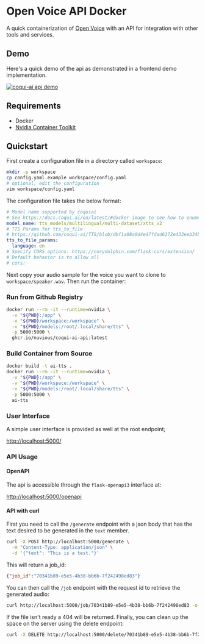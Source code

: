 # Open Voice API Docker

A quick containerization of [Open Voice](https://github.com/myshell-ai/OpenVoice/blob/main/setup.py)
with an API for integration with other tools and services.

## Demo

Here's a quick demo of the api as demonstrated in a frontend demo implementation.

[![coqui-ai api demo](https://img.youtube.com/vi/WtppzfYtkwQ/0.jpg)](https://www.youtube.com/watch?v=WtppzfYtkwQ)

## Requirements

- Docker
- [Nvidia Container Toolkit](https://docs.nvidia.com/datacenter/cloud-native/container-toolkit/latest/install-guide.html)

## Quickstart

First create a configuration file in a directory called `workspace`:

```bash
mkdir -p workspace
cp config.yaml.example workspace/config.yaml
# optional, edit the configuration
vim workspace/config.yaml
```

The configuration file takes the below format:

```yaml
# Model name supported by coquiai
# See https://docs.coqui.ai/en/latest/#docker-image to see how to enumerate them
model_name: tts_models/multilingual/multi-dataset/xtts_v2
# TTS Params for tts_to_file
# https://github.com/coqui-ai/TTS/blob/dbf1a08a0d4e47fdad6172e433eeb34bc6b13b4e/TTS/api.py#L290
tts_to_file_params:
  language: en
# Specify CORS options: https://corydolphin.com/flask-cors/extension/
# Default behavior is to allow all
# cors:
```

Next copy your audio sample for the voice you want to clone to `workspace/speaker.wav`.
Then run the container:

### Run from Github Registry

```bash
docker run --rm -it --runtime=nvidia \
  -v "${PWD}:/app" \
  -v "${PWD}/workspace:/workspace" \
  -v "${PWD}/models:/root/.local/share/tts" \
  -p 5000:5000 \
  ghcr.io/nuvious/coqui-ai-api:latest
```

### Build Container from Source

```bash
docker build -t ai-tts .
docker run --rm -it --runtime=nvidia \
  -v "${PWD}:/app" \
  -v "${PWD}/workspace:/workspace" \
  -v "${PWD}/models:/root/.local/share/tts" \
  -p 5000:5000 \
  ai-tts
```

### User Interface

A simple user interface is provided as well at the root endpoint;

[http://localhost:5000/](http://localhost:5000/)

### API Usage

#### OpenAPI

The api is accessible through the `flask-openapi3` interface at:

[http://localhost:5000/openapi](http://localhost:5000/openapi)

#### API with curl

First you need to call the `/generate` endpoint with a json body that has the text desired to be
generated in the `text` member.

```bash
curl -X POST http://localhost:5000/generate \
  -H "Content-Type: application/json" \
  -d '{"text": "This is a test."}'
```

This will return a job_id:

```json
{"job_id":"70341b89-e5e5-4b38-bb6b-7f242498ed83"}
```

You can then call the `/job` endpoint with the request id to retrieve the generated audio:

```bash
curl http://localhost:5000/job/70341b89-e5e5-4b38-bb6b-7f242498ed83 -o output.wav
```

If the file isn't ready a 404 will be returned. Finally, you can clean up the space on the server
using the delete endpoint:

```bash
curl -X DELETE http://localhost:5000/delete/70341b89-e5e5-4b38-bb6b-7f242498ed83
```
